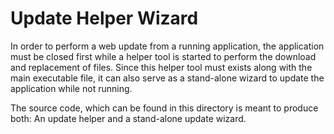 Update Helper Wizard
====================

In order to perform a web update from a running application, the application must be closed first while a helper tool is started to perform the download and replacement of files.
Since this helper tool must exists along with the main executable file, it can also serve as a stand-alone wizard to update the application while not running.

The source code, which can be found in this directory is meant to produce both: An update helper and a stand-alone update wizard.  
